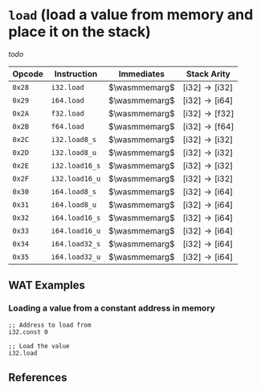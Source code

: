 
# `load` (load a value from memory and place it on the stack)

_todo_



| Opcode | Instruction    | Immediates    | Stack Arity |
|--------|----------------|---------------|-------------|
| `0x28` | `i32.load`     | $\wasmmemarg$ | $[ \text{i32} ] \to [ \text{i32} ]$ |
| `0x29` | `i64.load`     | $\wasmmemarg$ | $[ \text{i32} ] \to [ \text{i64} ]$ |
| `0x2A` | `f32.load`     | $\wasmmemarg$ | $[ \text{i32} ] \to [ \text{f32} ]$ |
| `0x2B` | `f64.load`     | $\wasmmemarg$ | $[ \text{i32} ] \to [ \text{f64} ]$ |
| `0x2C` | `i32.load8_s`  | $\wasmmemarg$ | $[ \text{i32} ] \to [ \text{i32} ]$ |
| `0x2D` | `i32.load8_u`  | $\wasmmemarg$ | $[ \text{i32} ] \to [ \text{i32} ]$ |
| `0x2E` | `i32.load16_s` | $\wasmmemarg$ | $[ \text{i32} ] \to [ \text{i32} ]$ |
| `0x2F` | `i32.load16_u` | $\wasmmemarg$ | $[ \text{i32} ] \to [ \text{i32} ]$ |
| `0x30` | `i64.load8_s`  | $\wasmmemarg$ | $[ \text{i32} ] \to [ \text{i64} ]$ |
| `0x31` | `i64.load8_u`  | $\wasmmemarg$ | $[ \text{i32} ] \to [ \text{i64} ]$ |
| `0x32` | `i64.load16_s` | $\wasmmemarg$ | $[ \text{i32} ] \to [ \text{i64} ]$ |
| `0x33` | `i64.load16_u` | $\wasmmemarg$ | $[ \text{i32} ] \to [ \text{i64} ]$ |
| `0x34` | `i64.load32_s` | $\wasmmemarg$ | $[ \text{i32} ] \to [ \text{i64} ]$ |
| `0x35` | `i64.load32_u` | $\wasmmemarg$ | $[ \text{i32} ] \to [ \text{i64} ]$ |



## WAT Examples

### Loading a value from a constant address in memory

```wasm
;; Address to load from
i32.const 0

;; Load the value
i32.load
```



## References

[^§2.4.7]: _WebAssembly Core Specification: Memory Instructions_ - <https://webassembly.github.io/spec/core/bikeshed/#memory-instructions%E2%91%A0>

